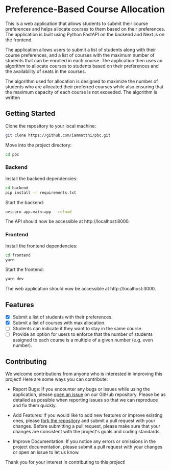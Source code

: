 # Preference-Based Course Allocation

This is a web application that allows students to submit their course preferences and helps allocate courses to them based on their preferences. The application is built using Python FastAPI on the backend and Next.js on the frontend.

The application allows users to submit a list of students along with their course preferences, and a list of courses with the maximum number of students that can be enrolled in each course. The application then uses an algorithm to allocate courses to students based on their preferences and the availability of seats in the courses.

The algorithm used for allocation is designed to maximize the number of students who are allocated their preferred courses while also ensuring that the maximum capacity of each course is not exceeded. The algorithm is written

## Getting Started

Clone the repository to your local machine:

```bash
git clone https://github.com/iammatthi/pbc.git
```

Move into the project directory:

```bash
cd pbc
```

### Backend

Install the backend dependencies:

```bash
cd backend
pip install -r requirements.txt
```

Start the backend:

```bash
uvicorn app.main:app --reload
```

The API should now be accessible at http://localhost:8000.

### Frontend

Install the frontend dependencies:

```bash
cd frontend
yarn
```

Start the frontend:

```bash
yarn dev
```

The web application should now be accessible at http://localhost:3000.

## Features

- [x] Submit a list of students with their preferences.
- [x] Submit a list of courses with max allocation.
- [ ] Students can indicate if they want to stay in the same course.
- [ ] Provide an option for users to enforce that the number of students assigned to each course is a multiple of a given number (e.g. even number).

## Contributing

We welcome contributions from anyone who is interested in improving this project! Here are some ways you can contribute:

- Report Bugs: If you encounter any bugs or issues while using the application, please [open an issue](https://github.com/iammatthi/pbc/issues/new) on our GitHub repository. Please be as detailed as possible when reporting issues so that we can reproduce and fix them quickly.

- Add Features: If you would like to add new features or improve existing ones, please [fork the repository](https://github.com/iammatthi/pbc/fork) and submit a pull request with your changes. Before submitting a pull request, please make sure that your changes are consistent with the project's goals and coding standards.

- Improve Documentation: If you notice any errors or omissions in the project documentation, please submit a pull request with your changes or open an issue to let us know.

Thank you for your interest in contributing to this project!
